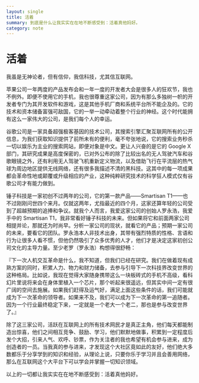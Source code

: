 ```yaml
---
layout: single
title: 活着
summary: 到底是什么让我实实在在地不断感受到：活着真他妈好。
category: note
---
```


# 活着

我虽是无神论者，但有信仰，我信科技，尤其信互联网。

苹果公司一年两度的产品发布会和一年一度的开发者大会是很多人的狂欢节，我也不例外。即便不使用它的手机，我也很尊重这家公司，因为有那么多独树一帜的开发者专门为其开发软件和游戏，这是其他手机厂商和系统平台所不能企及的。它的技术和资本储备富强可敌国，它的一举一动牵动着整个行业的神经。这个时代能拥有这么一家伟大的公司，是我们每个人的幸运。

谷歌公司是一家具备超强极客基因的技术公司，其搜索引擎汇聚互联网所有的公开信息，为我们获取知识提供了前所未有的便利，毫不夸张地说，它的搜索业务秒杀一切以娱乐为主业的搜索网站，即便对象是中文。更让人兴奋的是它的 Google X 部门，其研究成果是高度保密的，已对外公布的除了比较出名的无人驾驶汽车和谷歌眼镜之外，还有利用无人驾驶飞机重新定义物流，以及借助飞行在平流层的热气球为周边地区提供无线网络，还有很多我描述不清的黑科技。这其中的每一项成果都会革命性地或颠覆或升级相应的产业，这种纯粹研究技术的科学狂人模式仅有谷歌公司才有能力做到。

锤子科技是一家初创不过两年的公司，它的第一款产品——Smartisan T1——也不过刚刚问世四个来月。仅就这两年，尤指最近的四个月，这家还算年轻的公司受到了超越预期的追捧和争议。就我个人而言，我爱这家公司的创始人罗永浩，我爱手中的 Smartisan T1，我非常看好锤子科技的未来。但如果将它和前面两家公司相提并论，那就还为时尚早。分析一家公司的现状，就看它的产品；预期一家公司的未来，要看它的团队。罗永浩本人非技术出身，其带有强烈特质的性格、言语和行为让很多人看不惯，但他仍然吸引了众多优秀的人才，他们才是决定这家初创公司文化的主导力量。至少老罗（罗永浩）构想得很舒畅：

『下一次人机交互革命是什么，我不知道，但我们已经在研究。我们在做着现有成熟方案的同时，积累人力、物力和财力储备，去参与引导下一次科技界改变世界的这种格局。比如说，我现在觉得大家随身携带这么一块板砖式的手机不高级，看科幻片里说将来会在身体里植入一个芯片，那个听起来很遥远，但其实中间一定有很广阔的空间去施展。如果我们赶得及运气好，满足上面这些条件的话，我们可能就成为下一次革命的领导者。如果来不及，我们可以成为下一次革命的第一追随者。因为一个行业最终稳定下来，一定就是一个老大一个老二，那也是参与改变世界了。』

除了这三家公司，活跃在互联网上的所有技术网民才是真正主角，他们每天都能制造出惊喜，他们之间相互竞争、鼓励、学习，他们默默地做事，积累到一定程度后发个大招，引来人气、欢呼、钞票，作为关注者的我也希望有机会参与进来，成为创造者的一员。当我真的参与进来，才发现这个大社区竟如此的友好，他们绝大多数都乐于分享学到的知识和经验，从理论上说，只要你乐于学习并且会善用网络，那么在互联网这个大平台下可以学会并掌握一切知识领域。

以上的一切都让我实实在在地不断感受到：活着真他妈好。
